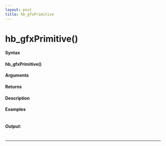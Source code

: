 ```yaml
---
layout: post
title: hb_gfxPrimitive
---
```


# hb_gfxPrimitive()


#### Syntax

#### hb_gfxPrimitive()

#### Arguments

#### Returns

#### Description

#### Examples

```

```

##### Output:

```

```

---